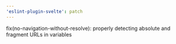 ```yaml
---
'eslint-plugin-svelte': patch
---
```


fix(no-navigation-without-resolve): properly detecting absolute and fragment URLs in variables
